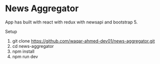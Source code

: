 # News Aggregator

App has built with react with redux with newsapi and bootstrap 5.

Setup
1. git clone https://github.com/waqar-ahmed-dev01/news-aggregator.git
2. cd news-aggregator
3. npm install
4. npm run dev
